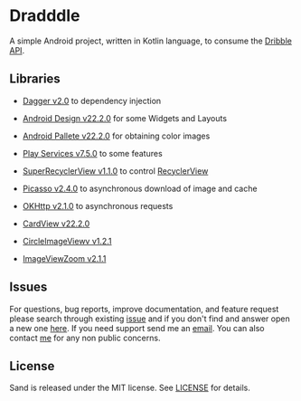 # Dradddle

A simple Android project, written in Kotlin language, to consume the [Dribble API](http://developer.dribbble.com/).

## Libraries

- [Dagger v2.0](http://square.github.io/dagger/) to dependency injection

- [Android Design v22.2.0](http://developer.android.com/tools/support-library/index.html) for some Widgets and Layouts

- [Android Pallete v22.2.0](https://developer.android.com/reference/android/support/v7/graphics/Palette.html) for obtaining color images

- [Play Services v7.5.0](https://developers.google.com/android/guides/overview) to some features

- [SuperRecyclerView v1.1.0](https://github.com/Malinskiy/SuperRecyclerView) to control [RecyclerView](https://developer.android.com/reference/android/support/v7/widget/RecyclerView.html)

- [Picasso v2.4.0](http://square.github.io/picasso/) to asynchronous download of image and cache

- [OKHttp v2.1.0](http://square.github.io/okhttp/) to asynchronous requests

- [CardView v22.2.0](https://developer.android.com/reference/android/support/v7/widget/CardView.html)

- [CircleImageViewv v1.2.1](https://github.com/hdodenhof/CircleImageView)

- [ImageViewZoom v2.1.1](https://github.com/sephiroth74/ImageViewZoom)

## Issues

For questions, bug reports, improve documentation, and feature request please
search through existing
[issue](https://github.com/hpedrorodrigues/dradddle/issues) and if you don't
find and answer open a new one [here](https://github.com/hpedrorodrigues/dradddle/issues/new).
If you need support send me an [email](mailto:hs.pedro.rodrigues@gmail.com). You can also
contact [me](https://github.com/hpedrorodrigues) for any non public concerns.

## License

Sand is released under the MIT license. See [LICENSE](./LICENSE) for details.